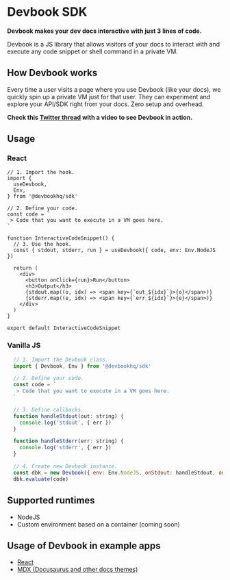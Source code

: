 # Devbook SDK
**Devbook makes your dev docs interactive with just 3 lines of code.**

Devbook is a JS library that allows visitors of your docs to interact with and execute any code snippet or shell command in a private VM.

## How Devbook works
Every time a user visits a page where you use Devbook (like your docs), we quickly spin up a private VM just for that user.
They can experiment and explore your API/SDK right from your docs. Zero setup and overhead.

**Check this [Twitter thread](https://twitter.com/mlejva/status/1482767780265050126) with a video to see Devbook in action.**

## Usage

### React
```tsx
// 1. Import the hook.
import {
  useDevbook,
  Env,
} from '@devbookhq/sdk'

// 2. Define your code.
const code = `
 > Code that you want to execute in a VM goes here.
`

function InteractiveCodeSnippet() {
  // 3. Use the hook.
  const { stdout, stderr, run } = useDevbook({ code, env: Env.NodeJS })

  return (
    <div>
      <button onClick={run}>Run</button>
      <h3>Output</h3>
      {stdout.map((o, idx) => <span key={`out_${idx}`}>{o}</span>)}
      {stderr.map((e, idx) => <span key={`err_${idx}`}>{e}</span>)}
    </div>
  )
}

export default InteractiveCodeSnippet
```

### Vanilla JS
```js
  // 1. Import the Devbook class.
  import { Devbook, Env } from '@devbookhq/sdk'

  // 2. Define your code.
  const code = `
   > Code that you want to execute in a VM goes here.
  `

  // 3. Define callbacks.
  function handleStdout(out: string) {
    console.log('stdout', { err })
  }

  function handleStderr(err: string) {
    console.log('stderr', { err })
  }

  // 4. Create new Devbook instance.
  const dbk = new Devbook({ env: Env.NodeJS, onStdout: handleStdout, onStderr: handleStderr })
  dbk.evaluate(code)
```

## Supported runtimes
- NodeJS
- Custom environment based on a container (coming soon)

## Usage of Devbook in example apps
- [React](examples/react-app)
- [MDX (Docusaurus and other docs themes)](examples/docusaurus)
